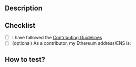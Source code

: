 ## Description

<!-- Provide a description of your changeset -->

## Checklist

- [ ] I have followed the [Contributing Guidelines](../CONTRIBUTING.md)
- [ ] (optional) As a contributor, my Ethereum address/ENS is:

## How to test?

<!-- Provide a way to test your changeset, perhaps addresses -->
